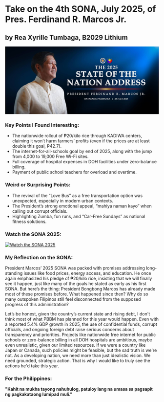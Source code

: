 # Take on the 4th SONA, July 2025, of Pres. Ferdinand R. Marcos Jr.

## by Rea Xyrille Tumbaga, B2029 Lithium

![SONA Picture](sona_banner-2.jpeg)


### Key Points I Found Interesting: 
- The nationwide rollout of ₱20/kilo rice through KADIWA centers, claiming it won’t harm farmers’ profits (even if the prices are at least double this goal, ₱42.7).
- The internet-for-all-schools goal by end of 2025, along with the jump from 4,000 to 19,000 Free Wi-Fi sites.
- Full coverage of hospital expenses in DOH facilities under zero-balance billing.
- Payment of public school teachers for overload and overtime.

### Weird or Surprising Points: 
- The revival of the “Love Bus” as a free transportation option was unexpected, especially in modern urban contexts.
- The President’s strong emotional appeal, “mahiya naman kayo” when calling out corrupt officials.
- Highlighting Zumba, fun runs, and “Car-Free Sundays” as national fitness solutions.

### Watch the SONA 2025: 
[![Watch the SONA 2025](https://img.youtube.com/vi/e4ElkoJEYgQ/0.jpg)](https://youtu.be/e4ElkoJEYgQ)

### My Reflection on the SONA: 
President Marcos’ 2025 SONA was packed with promises addressing long-standing issues like food prices, energy access, and education. He once again emphasized his pledge of ₱20/kilo rice, insisting that we will finally see it happen, just like many of the goals he stated as early as his first SONA. But here’s the thing: President Bongbong Marcos has already made most of these promises before. What happened since then? Why do so many outspoken Filipinos still feel disconnected from the supposed progress of this administration?

Let’s be honest, given the country’s current state and rising debt, I don't think most of what PBBM has planned for this year would happen. Even with a reported 5.4% GDP growth in 2025, the use of confidential funds, corrupt officials, and ongoing foreign debt raise serious concerns about transparency and priorities. Projects like nationwide free internet for public schools or zero-balance billing in all DOH hospitals are ambitious, maybe even unrealistic, given our limited resources. If we were a country like Japan or Canada, such policies might be feasible, but the sad truth is we're not. As a developing nation, we need more than just idealistic vision. We need grounded, strategic action. That is why I would like to truly see the actions he'd take this year.

### For the Philippines: 
**"Kahit na mukha tayong nahuhulog, patuloy lang na umasa sa pagsapit ng pagkakataong lumipad muli."**
